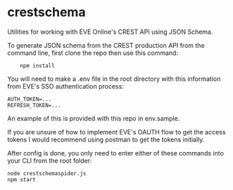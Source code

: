 # crestschema
Utilities for working with EVE Online's CREST API using JSON Schema.

To generate JSON schema from the CREST production API from the command line,
first clone the repo then use this command:

```
    npm install
```
You will need to make a .env file in the root directory with this information
from EVE's SSO authentication process:

```
AUTH_TOKEN=...
REFRESH_TOKEN=...
```

An example of this is provided with this repo in env.sample.


If you are unsure of how to implement EVE's OAUTH flow to get the access tokens
I would recommend using postman to get the tokens initially.


After config is done, you only need to enter either of these commands into your
CLI from the root folder:

```
node crestschemaspider.js
npm start
```
